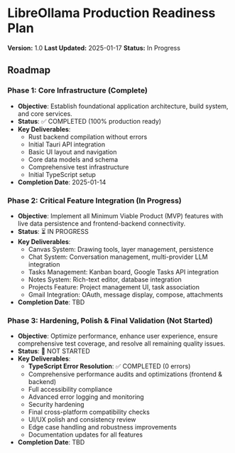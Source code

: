 # LibreOllama Production Readiness Plan

**Version:** 1.0
**Last Updated:** 2025-01-17
**Status:** In Progress

## Roadmap

### Phase 1: Core Infrastructure (Complete)
- **Objective**: Establish foundational application architecture, build system, and core services.
- **Status**: ✅ COMPLETED (100% production ready)
- **Key Deliverables**: 
  - Rust backend compilation without errors
  - Initial Tauri API integration
  - Basic UI layout and navigation
  - Core data models and schema
  - Comprehensive test infrastructure
  - Initial TypeScript setup
- **Completion Date**: 2025-01-14

### Phase 2: Critical Feature Integration (In Progress)
- **Objective**: Implement all Minimum Viable Product (MVP) features with live data persistence and frontend-backend connectivity.
- **Status**: ⏳ IN PROGRESS
- **Key Deliverables**:
  - Canvas System: Drawing tools, layer management, persistence
  - Chat System: Conversation management, multi-provider LLM integration
  - Tasks Management: Kanban board, Google Tasks API integration
  - Notes System: Rich-text editor, database integration
  - Projects Feature: Project management UI, task association
  - Gmail Integration: OAuth, message display, compose, attachments
- **Completion Date**: TBD

### Phase 3: Hardening, Polish & Final Validation (Not Started)
- **Objective**: Optimize performance, enhance user experience, ensure comprehensive test coverage, and resolve all remaining quality issues.
- **Status**: 🛑 NOT STARTED
- **Key Deliverables**:
  - **TypeScript Error Resolution**: ✅ COMPLETED (0 errors)
  - Comprehensive performance audits and optimizations (frontend & backend)
  - Full accessibility compliance
  - Advanced error logging and monitoring
  - Security hardening
  - Final cross-platform compatibility checks
  - UI/UX polish and consistency review
  - Edge case handling and robustness improvements
  - Documentation updates for all features
- **Completion Date**: TBD
